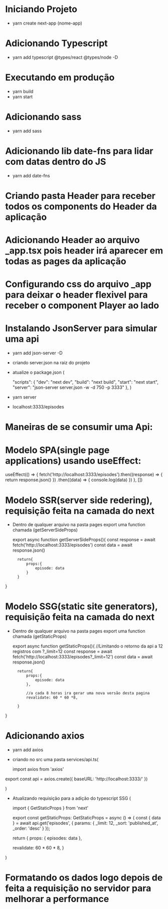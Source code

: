 # Iniciando Projeto
- yarn create next-app (nome-app)

# Adicionando Typescript
- yarn add typescript @types/react @types/node -D

# Executando em produção
- yarn build
- yarn start

# Adicionando sass
- yarn add sass

# Adicionando lib date-fns para lidar com datas dentro do JS
- yarn add date-fns

# Criando pasta Header para receber todos os components do Header da aplicação

# Adicionando Header ao arquivo _app.tsx pois header irá aparecer em todas as pages da aplicação

# Configurando css do arquivo _app para deixar o header flexivel para receber o component Player ao lado

# Instalando JsonServer para simular uma api
- yarn add json-server -D
- criando server.json na raiz do projeto
- atualize o package.json (
     
    "scripts": {
    "dev": "next dev",
    "build": "next build",
    "start": "next start",
    "server": "json-server server.json -w -d 750 -p 3333"
  },
)
- yarn server
- localhost:3333/episodes

# Maneiras de se consumir uma Api:

# Modelo SPA(single page applications) usando useEffect:

 useEffect(() => {
    fetch('http://localhost:3333/episodes').then((response) => {
      return response.json()
    })
      .then((data) => {
        console.log(data)
      })
  }, [])


# Modelo SSR(server side redering), requisição feita na camada do next

- Dentro de qualquer arquivo na pasta pages export uma function chamada (getServerSideProps)
     
    export async function getServerSideProps(){
        const response = await fetch('http://localhost:3333/episodes')
        const data = await response.json()

        return{
            props:{
                episode: data
            }
        }
}


# Modelo SSG(static site generators), requisição feita na camada do next

- Dentro de qualquer arquivo na pasta pages export uma function chamada (getStaticProps)
     
    export async function getStaticProps(){
      //Limitando o retorno da api a 12 registros com ?_limit=12
        const response = await fetch('http://localhost:3333/episodes?_limit=12')
        const data = await response.json()

        return{
            props:{
                episode: data
            },

            //a cada 8 horas ira gerar uma nova versão desta pagina
            revalidate: 60 * 60 *8,

        }
}

# Adicionando axios
- yarn add axios
- criando no src uma pasta services/api.ts(

  import axios from 'axios'

export const api = axios.create({
    baseURL: 'http://localhost:3333/'
})

)

- Atualizando requisição para a adição do typescript SSG (

  
  import { GetStaticProps } from 'next'


  export const getStaticProps: GetStaticProps = async () => {
  const { data } = await api.get('episodes', {
    params: {
      _limit: 12,
      _sort: 'published_at',
      _order: 'desc'
    }
  });

  return {
    props: {
      episodes: data
    },

    revalidate: 60 * 60 * 8,
  }

)

# Formatando os dados logo depois de feita a requisição no servidor para melhorar a performance
